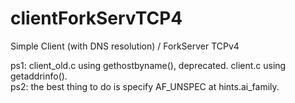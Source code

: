 # clientForkServTCP4
Simple Client (with DNS resolution) / ForkServer TCPv4<br>

ps1: client_old.c using gethostbyname(), deprecated. client.c using getaddrinfo().<br>
ps2: the best thing to do is specify AF_UNSPEC at hints.ai_family.

